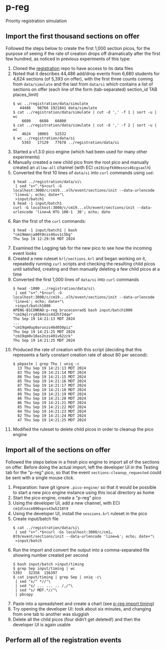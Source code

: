 # p-reg
Priority registration simulation

## Import the first thousand sections on offer

Followed the steps below to create the first 1,000 section picos, for the purpose of seeing if the rate of creation drops off dramatically after the first few hundred, as noticed in previous experiments of this type:

1. Cloned the [registration](https://github.com/b1conrad/registration) repo to have access to its data files
2. Noted that it describes 44,486 add/drop events from 6,680 students for 4,624 sections (of 5,393 on offer), with the first three counts coming from `data/simulate` and the last from `data/si` which contains a list of sections on offer (each line of the form (tab-separated) section_id TAB places_limit)
    ```
    $ wc ../registration/data/simulate
       44486   98766 1921041 data/simulate
    $ cat ../registration/data/simulate | cut -d ',' -f 1 | sort -u | wc
        6680    6680   66800
    $ cat ../registration/data/simulate | cut -d ',' -f 2 | sort -u | wc
        4624   10065   52532
    $ wc ../registration/data/si
        5393   17129   77678 ../registration/data/si
    ```
3. Started a v1.3.0 pico engine (which had been used for many other experiments)
4. Manually created a new child pico from the root pico and manually created an `allow-all` channel (with ECI `cm19inpfk00msnzs46cgsaxlh`)
5. Converted the first 10 lines of `data/si` into `curl` commands using `sed`:
    ```
    $ head ../registration/data/si\
     | sed "s+^.*$+curl -G localhost:3000/c/cm19...xlh/event/sections/init --data-urlencode 'line=&'; echo; date+"\
     >input/batch1
    $ head -1 input/batch1
    curl -G localhost:3000/c/cm19...xlh/event/sections/init --data-urlencode 'line=A HTG 100-1	30'; echo; date
    ```
6. Ran the first of the `curl` commands:
    ```
    $ head -1 input/batch1 | bash
    "cm19mmnja00t0nzs46vv1c5bg"
    Thu Sep 19 12:29:56 MDT 2024
    ```
7. Examined the Logging tab for the new pico to see how the incoming event looks
8. Created a new ruleset `krl/sections.krl` and began working on it, repeatedly running `curl` scripts and checking the resulting child picos until satisfied, creating and then manually deleting a few child picos at a time
9. Converted the first 1,000 lines of `data/si` into `curl` commands
    ```
    $ head -1000 ../registration/data/si\
     | sed "s+^.*$+curl -G localhost:3000/c/cm19...xlh/event/sections/init --data-urlencode 'line=&'; echo; date+"\
     >input/batch1000
    APENG-B1CONRAD:p-reg bruceconrad$ bash input/batch1000
    "cm19qlrry0384nzs4d2hf24qe"
    Thu Sep 19 14:21:13 MDT 2024
    ...
    "cm19qm0up0arunzs46d050piz"
    Thu Sep 19 14:21:25 MDT 2024
    "cm19qm0v10as2nzs401v62zck"
    Thu Sep 19 14:21:25 MDT 2024
    ```
10. Produced the rate of creation with this script (deciding that this represents a fairly constant creation rate of about 80 per second):
    ```
    $ pbpaste | grep Thu | uniq -c
      13 Thu Sep 19 14:21:13 MDT 2024
      83 Thu Sep 19 14:21:14 MDT 2024
      88 Thu Sep 19 14:21:15 MDT 2024
      85 Thu Sep 19 14:21:16 MDT 2024
      87 Thu Sep 19 14:21:17 MDT 2024
      85 Thu Sep 19 14:21:18 MDT 2024
      89 Thu Sep 19 14:21:19 MDT 2024
      86 Thu Sep 19 14:21:20 MDT 2024
      86 Thu Sep 19 14:21:21 MDT 2024
      85 Thu Sep 19 14:21:22 MDT 2024
      84 Thu Sep 19 14:21:23 MDT 2024
      82 Thu Sep 19 14:21:24 MDT 2024
      47 Thu Sep 19 14:21:25 MDT 2024
    ```
11. Modified the ruleset to delete child picos in order to cleanup the pico engine

## Import all of the sections on offer

Followed the steps below in a fresh pico engine to import all of the sections on offer. 
Before doing the actual import, left the developer UI in the Testing tab for the "p-reg" pico, so that the event `sections:cleanup_requested` could be sent with a single mouse click.

1. Preparation: have git ignore `.pico-engine/` so that it would be possible to start a new pico engine instance using this local directory as home
2. Start the pico engine, create a "p-reg" pico 
3. Using the developer UI, add a new channel, with ECI `cm1dlnxce000xpvs43w5218t9`
4. Using the developer UI, install the `sessions.krl` ruleset in the pico
5. Create input/batch file
    ```
    $ cat ../registration/data/si\
     | sed "s+^.*$+curl -Gs localhost:3000/c/cm1…8t9/event/sections/init --data-urlencode 'line=&'; echo; date+"\
     >input/batch
    ```
6. Run the import and convert the output into a comma-separated file showing number created per second
    ```
    $ bash input/batch >input/timing
    $ grep Sep input/timing | wc
    5393   32358  156397
    $ cat input/timing | grep Sep | uniq -c\
     | sed "s/^ *//"\
     | sed "s/ ... ... .. /,/"\
     | sed "s/ MDT.*//"\
     | pbcopy 
    ```
7. Paste into a spreadsheet and create a chart (see [p-reg import timing](https://docs.google.com/spreadsheets/d/1WneCOB4WB3V7uCeBmkd_rwDwEdflzE7HmZwL9rV6LYw/edit?usp=sharing))
8. Try opening the developer UI: took about six minutes, and changing from one tab to another was sluggish
9. Delete all the child picos (four didn’t get deleted!) and then the developer UI is again usable

## Perform all of the registration events
